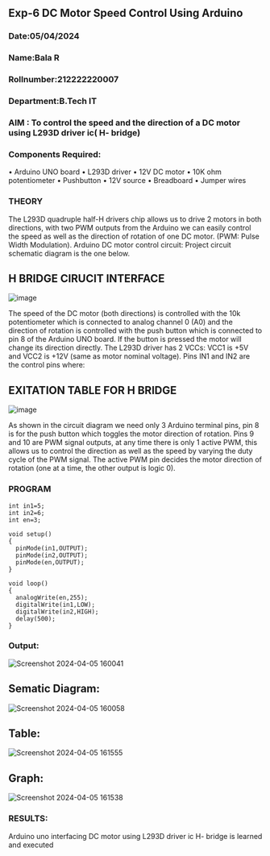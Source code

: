 ## Exp-6 DC Motor Speed Control Using Arduino
### Date:05/04/2024
### Name:Bala R
### Rollnumber:212222220007
### Department:B.Tech IT
### AIM : To control the speed and the direction of a DC motor using L293D driver ic( H- bridge)
### Components Required:
•	Arduino UNO board
•	L293D driver
•	12V DC motor
•	10K ohm potentiometer
•	Pushbutton
•	12V source
•	Breadboard
•	Jumper wires
### THEORY 
The L293D quadruple half-H drivers chip allows us to drive 2 motors in both directions, with two PWM outputs from the Arduino we can easily control the speed as well as the direction of rotation of one DC motor. (PWM: Pulse Width Modulation).
Arduino DC motor control circuit:
Project circuit schematic diagram is the one below.
## H BRIDGE CIRUCIT INTERFACE
![image](https://user-images.githubusercontent.com/36288975/167763051-b230c183-afc5-46f2-ba95-0f95e10dd6c9.png)
  
The speed of the DC motor (both directions) is controlled with the 10k potentiometer which is connected to analog channel 0 (A0) and the direction of rotation is controlled with the push button which is connected to pin 8 of the Arduino UNO board. If the button is pressed the motor will change its direction directly.
The L293D driver has 2 VCCs: VCC1 is +5V and VCC2 is +12V (same as motor nominal voltage). Pins IN1 and IN2 are the control pins where:
## EXITATION TABLE FOR H BRIDGE 
![image](https://user-images.githubusercontent.com/36288975/167763120-1421c2c5-8381-49eb-b376-03f6e1113b7a.png)

As shown in the circuit diagram we need only 3 Arduino terminal pins, pin 8 is for the push button which toggles the motor direction of rotation. Pins 9 and 10 are PWM signal outputs, at any time there is only 1 active PWM, this allows us to control the direction as well as the speed by varying the duty cycle of the PWM signal. The active PWM pin decides the motor direction of rotation (one at a time, the other output is logic 0).

### PROGRAM 
```
int in1=5;
int in2=6;
int en=3;

void setup()
{
  pinMode(in1,OUTPUT);
  pinMode(in2,OUTPUT);
  pinMode(en,OUTPUT);
}

void loop()
{
  analogWrite(en,255);
  digitalWrite(in1,LOW);
  digitalWrite(in2,HIGH);
  delay(500);
}
```
### Output:
![Screenshot 2024-04-05 160041](https://github.com/balar2004/Experiment-no-7-DC-Motor-Speed-Control-Using-Arduino/assets/118791778/ecb51a89-1c14-4adc-9af6-d42219723a98)

## Sematic Diagram:
![Screenshot 2024-04-05 160058](https://github.com/balar2004/Experiment-no-7-DC-Motor-Speed-Control-Using-Arduino/assets/118791778/f401a9aa-d84c-43a0-97bf-8c49305c2553)

## Table:
![Screenshot 2024-04-05 161555](https://github.com/balar2004/Experiment-no-7-DC-Motor-Speed-Control-Using-Arduino/assets/118791778/c6778051-9d30-4847-9dfe-d1d27c0b665b)

## Graph:
![Screenshot 2024-04-05 161538](https://github.com/balar2004/Experiment-no-7-DC-Motor-Speed-Control-Using-Arduino/assets/118791778/770bb7a7-a822-4a68-b025-2c82a24b6a3a)

### RESULTS: 
Arduino uno interfacing DC motor using L293D driver ic H- bridge is learned and executed
